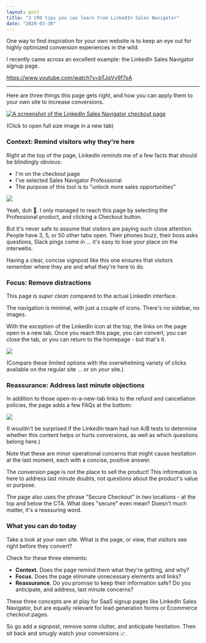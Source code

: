 ```yaml
---
layout: post
title: "3 CRO tips you can learn from LinkedIn Sales Navigator"
date: "2020-03-30"
---
```


One way to find inspiration for your own website is to keep an eye out for highly optimized conversion experiences in the wild.

I recently came across an excellent example: the LinkedIn Sales Navigator signup page.

https://www.youtube.com/watch?v=bTJqVy9f7sA

* * *

Here are three things this page gets right, and how you can apply them to your own site to increase conversions.

[![A screenshot of the LinkedIn Sales Navigator checkout page](/images/Checkout-Page-LinkedIn-1024x952.png)](https://briandavidhall.com/wp-content/uploads/2020/03/Checkout-Page-LinkedIn.png)

(Click to open full size image in a new tab)

### Context: Remind visitors why they're here

Right at the top of the page, LinkedIn _reminds_ me of a few facts that should be blindingly obvious:

- I'm on the checkout page
- I've selected Sales Navigator Professional
- The purpose of this tool is to "unlock more sales opportunities"

![](/images/Screen-Shot-2020-03-30-at-11.17.33-AM.png)

Yeah, duh 🤤. I only managed to reach this page by selecting the Professional product, and clicking a Checkout button.

But it's never safe to assume that visitors are paying such close attention. People have 3, 5, or 50 other tabs open. Their phones buzz, their boss asks questions, Slack pings come in ... it's easy to lose your place on the interwebs.

Having a clear, concise signpost like this one ensures that visitors remember where they are and what they're here to do.

### Focus: Remove distractions

This page is _super clean_ compared to the actual LinkedIn interface.

The navigation is minimal, with just a couple of icons. There's no sidebar, no images.

With the exception of the LinkedIn icon at the top, the links on the page open in a new tab. Once you reach this page, you can convert, you can close the tab, or you can return to the homepage - but that's it.

![](/images/Screen-Shot-2020-03-30-at-11.26.13-AM.png)

(Compare these limited options with the overwhelming variety of clicks available on the regular site ... or on _your_ site.)

### Reassurance: Address last minute objections

In addition to those open-in-a-new-tab links to the refund and cancellation policies, the page adds a few FAQs at the bottom:

![](/images/Screen-Shot-2020-03-30-at-11.28.03-AM.png)

(I wouldn't be surprised if the LinkedIn team had run A/B tests to determine whether this content helps or hurts conversions, as well as which questions belong here.)

Note that these are minor operational concerns that might cause hesitation at the last moment, each with a concise, positive answer.

The conversion page is _not_ the place to sell the product! This information is here to address last minute doubts, not questions about the product's value or purpose.

The page also uses the phrase "Secure Checkout" in two locations - at the top and below the CTA. What does "secure" even mean? Doesn't much matter, it's a reassuring word.

### What you can do today

Take a look at your own site. What is the page, or view, that visitors see right before they convert?

Check for these three elements:

- **Context.** Does the page remind them what they're getting, and why?
- **Focus.** Does the page eliminate unnecessary elements and links?
- **Reassurance.** Do you promise to keep their information safe? Do you anticipate, and address, last minute concerns?

These three concepts are at play for SaaS signup pages like LinkedIn Sales Navigator, but are equally relevant for lead generation forms or Ecommerce checkout pages.

So go add a signpost, remove some clutter, and anticipate hesitation. Then sit back and smugly watch your conversions 📈.
